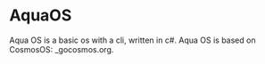 # AquaOS
Aqua OS is a basic os with a cli, written in c#.
Aqua OS is based on CosmosOS: _gocosmos.org.
